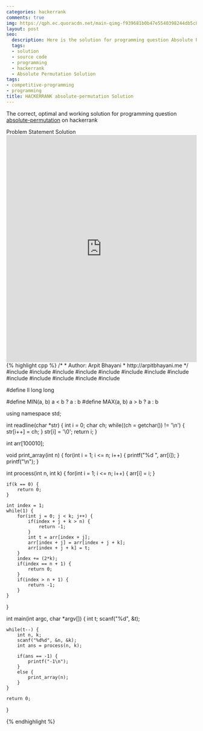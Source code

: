 ```yaml
---
categories: hackerrank
comments: true
img: https://qph.ec.quoracdn.net/main-qimg-f939681b0b47e5540398244db5c8966f?convert_to_webp=true
layout: post
seo:
  description: Here is the solution for programming question Absolute Permutation on hackerrank
  tags:
  - solution
  - source code
  - programming
  - hackerrank
  - Absolute Permutation Solution
tags:
- competitive-programming
- programming
title: HACKERRANK absolute-permutation Solution
---
```

The correct, optimal and working solution for programming question [absolute-permutation](https://www.hackerrank.com/challenges/absolute-permutation) on hackerrank

<div class="ui secondary pointing large menu">
  <a class="grey item" data-tab="problem-statement">
    Problem Statement
  </a>
  <a class="active item grey" data-tab="solution">
    Solution
  </a>
</div>
<div class="ui bottom attached tab" data-tab="problem-statement">
    <iframe src="https://www.hackerrank.com/challenges/absolute-permutation" width="100%" height="600px" style="overflow: scroll; border: none;"></iframe>
</div>
<div class="ui bottom attached active tab" data-tab="solution">
{% highlight cpp %}
/*
 *  Author: Arpit Bhayani
 *  http://arpitbhayani.me
 */
#include <cmath>
#include <cstdio>
#include <cstdlib>
#include <climits>
#include <deque>
#include <iostream>
#include <list>
#include <limits>
#include <map>
#include <queue>
#include <set>
#include <stack>
#include <vector>

#define ll long long

#define MIN(a, b) a < b ? a : b
#define MAX(a, b) a > b ? a : b

using namespace std;

int readline(char *str) {
    int i = 0;
    char ch;
    while((ch = getchar()) != '\n') {
        str[i++] = ch;
    }
    str[i] = '\0';
    return i;
}

int arr[100010];

void print_array(int n) {
    for(int i = 1; i <= n; i++) {
        printf("%d ", arr[i]);
    }
    printf("\n");
}

int process(int n, int k) {
    for(int i = 1; i <= n; i++) {
        arr[i] = i;
    }

    if(k == 0) {
        return 0;
    }

    int index = 1;
    while(1) {
        for(int j = 0; j < k; j++) {
            if(index + j + k > n) {
                return -1;
            }
            int t = arr[index + j];
            arr[index + j] = arr[index + j + k];
            arr[index + j + k] = t;
        }
        index += (2*k);
        if(index == n + 1) {
            return 0;
        }
        if(index > n + 1) {
            return -1;
        }
    }
}

int main(int argc, char *argv[]) {
    int t;
    scanf("%d", &t);

    while(t--) {
        int n, k;
        scanf("%d%d", &n, &k);
        int ans = process(n, k);

        if(ans == -1) {
            printf("-1\n");
        }
        else {
            print_array(n);
        }
    }

    return 0;
}

{% endhighlight %}
</div>

